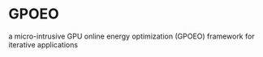 # GPOEO
a micro-intrusive GPU online energy optimization (GPOEO) framework for iterative applications
